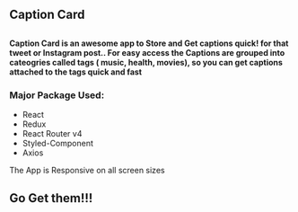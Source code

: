 <h2>Caption Card<h2>
  
<h4>Caption Card is an awesome app to Store and Get captions quick! for that tweet or Instagram post.. For easy access the Captions are grouped into cateogries called tags ( music, health, movies), so you can get captions attached to the tags quick and fast</h4> 
 
<h3>Major Package Used:</h3>
  <ul>
    <li>React</li>
     <li>Redux</li>
     <li>React Router v4</li>
     <li>Styled-Component</li>
     <li>Axios</li>
  </ul>
  
 <p>The App is Responsive on all screen sizes</p>
 
 <h2>Go Get them!!!</h2>
 

